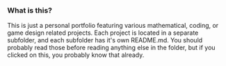 ### What is this?

This is just a personal portfolio featuring various mathematical, coding, or game design related projects. Each project is located in a separate subfolder, and each subfolder has it's own README.md. You should probably read those before reading anything else in the folder, but if you clicked on this, you probably know that already.